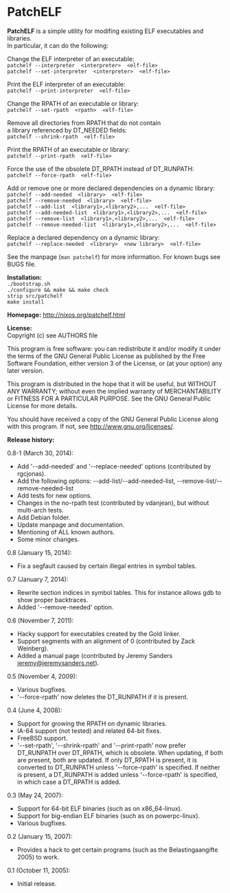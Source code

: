 PatchELF
===============
**PatchELF** is a simple utility for modifing existing ELF executables
and libraries.<br>
In particular, it can do the following:

Change the ELF interpreter of an executable:<br>
  `patchelf --interpreter  <interpreter>  <elf-file>`<br>
  `patchelf --set-interpreter  <interpreter>  <elf-file>`<br>

Print the ELF interpreter of an executable:<br>
  `patchelf --print-interpreter  <elf-file>`<br>

Change the RPATH of an executable or library:<br>
  `patchelf --set-rpath  <rpath>  <elf-file>`<br>

Remove all directories from RPATH that do not contain<br>
a library referenced by DT_NEEDED fields:<br>
  `patchelf --shrink-rpath  <elf-file>`<br>

Print the RPATH of an executable or library:<br>
  `patchelf --print-rpath  <elf-file>`<br>

Force the use of the obsolete DT_RPATH instead of DT_RUNPATH:<br>
  `patchelf --force-rpath  <elf-file>`<br>

Add or remove one or more declared dependencies on a dynamic library:<br>
  `patchelf --add-needed  <library>  <elf-file>`<br>
  `patchelf --remove-needed  <library>  <elf-file>`<br>
  `patchelf --add-list  <library1>,<library2>,...  <elf-file>`<br>
  `patchelf --add-needed-list  <library1>,<library2>,...  <elf-file>`<br>
  `patchelf --remove-list  <library1>,<library2>,...  <elf-file>`<br>
  `patchelf --remove-needed-list  <library1>,<library2>,...  <elf-file>`<br>

Replace a declared dependency on a dynamic library:<br>
  `patchelf --replace-needed  <library>  <new library>  <elf-file>`<br>

See the manpage (`man patchelf`) for more information.
For known bugs see BUGS file.


**Installation:**<br>
`./bootstrap.sh`<br>
`./configure && make && make check`<br>
`strip src/patchelf`<br>
`make install`<br>


**Homepage:** http://nixos.org/patchelf.html<br>


**License:**<br>
Copyright (c)  see AUTHORS file

This program is free software: you can redistribute it and/or modify
it under the terms of the GNU General Public License as published by
the Free Software Foundation, either version 3 of the License, or (at
your option) any later version.

This program is distributed in the hope that it will be useful, but
WITHOUT ANY WARRANTY; without even the implied warranty of
MERCHANTABILITY or FITNESS FOR A PARTICULAR PURPOSE. See the GNU
General Public License for more details.

You should have received a copy of the GNU General Public License
along with this program. If not, see <http://www.gnu.org/licenses/>.


**Release history:**

0.8-1 (March 30, 2014):
* Add '--add-needed' and '--replace-needed' options
  (contributed by rgcjonas).
* Add the following options:
  --add-list/--add-needed-list,
  --remove-list/--remove-needed-list
* Add tests for new options.
* Changes in the no-rpath test (contributed by vdanjean),
  but without multi-arch tests.
* Add Debian folder.
* Update manpage and documentation.
* Mentioning of ALL known authors.
* Some minor changes.

0.8 (January 15, 2014):
* Fix a segfault caused by certain illegal entries in symbol tables.

0.7 (January 7, 2014):
* Rewrite section indices in symbol tables. This for instance allows
  gdb to show proper backtraces.
* Added '--remove-needed' option.

0.6 (November 7, 2011):
* Hacky support for executables created by the Gold linker.
* Support segments with an alignment of 0 (contributed by Zack
  Weinberg).
* Added a manual page (contributed by Jeremy Sanders
  <jeremy@jeremysanders.net>).

0.5 (November 4, 2009):
* Various bugfixes.
* '--force-rpath' now deletes the DT_RUNPATH if it is present.

0.4 (June 4, 2008):
* Support for growing the RPATH on dynamic libraries.
* IA-64 support (not tested) and related 64-bit fixes.
* FreeBSD support.
* '--set-rpath', '--shrink-rpath' and '--print-rpath' now prefer
  DT_RUNPATH over DT_RPATH, which is obsolete.  When updating, if both
  are present, both are updated.  If only DT_RPATH is present, it is
  converted to DT_RUNPATH unless '--force-rpath' is specified.  If
  neither is present, a DT_RUNPATH is added unless '--force-rpath' is
  specified, in which case a DT_RPATH is added.

0.3 (May 24, 2007):
* Support for 64-bit ELF binaries (such as on x86_64-linux).
* Support for big-endian ELF binaries (such as on powerpc-linux).
* Various bugfixes.

0.2 (January 15, 2007):
* Provides a hack to get certain programs (such as the
  Belastingaangifte 2005) to work.

0.1 (October 11, 2005):
* Initial release.
